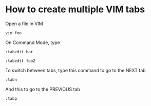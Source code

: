 # How to create multiple VIM tabs

Open a file in VIM
```console
vim foo
```

On Command Mode, type 
```console
:tabedit bar
```
```console
:tabedit foo2
```

To switch between tabs, type this command to go to the NEXT tab
```console
:tabn
```

And this to go to the PREVIOUS tab
```console
:tabp
```